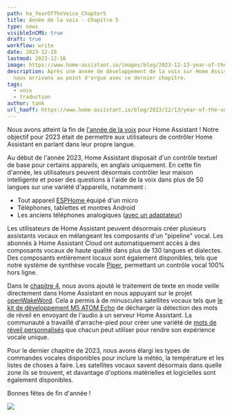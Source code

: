 ```yaml
---
path: ha_YearOfTheVoice_Chapter5
title: Année de la voix - Chapitre 5
type: news
visibleInCMS: true
draft: true
workflow: write
date: 2023-12-16
lastmod: 2023-12-16
image: https://www.home-assistant.io/images/blog/2023-12-13-year-of-the-voice-chapter-5/social.png
description: Après une année de développement de la voix sur Home Assistant,
  nous arrivons au point d'orgue avec ce dernier chapitre.
tags:
  - voix
  - traduction
author: tank
url_haoff: https://www.home-assistant.io/blog/2023/12/13/year-of-the-voice-chapter-5/
---
```

Nous avons atteint la fin de [l'année de la voix](https://www.home-assistant.io/blog/2022/12/20/year-of-voice/) pour Home Assistant ! Notre objectif pour 2023 était de permettre aux utilisateurs de contrôler Home Assistant en parlant dans leur propre langue.

Au début de l'année 2023, Home Assistant disposait d'un contrôle textuel de base pour certains appareils, en anglais uniquement. En cette fin d'année, les utilisateurs peuvent désormais contrôler leur maison intelligente et poser des questions à l'aide de la voix dans plus de 50 langues sur une variété d'appareils, notamment :

- Tout appareil [ESPHome ](https://esphome.io/)équipé d'un micro
- Téléphones, tablettes et montres Android
- Les anciens téléphones analogiques ([avec un adaptateur](https://www.home-assistant.io/voice_control/worlds-most-private-voice-assistant/))

Les utilisateurs de Home Assistant peuvent désormais créer plusieurs assistants vocaux en mélangeant les composants d'un "pipeline" vocal. Les abonnés à Home Assistant Cloud ont automatiquement accès à des composants vocaux de haute qualité dans plus de 130 langues et dialectes. Des composants entièrement locaux sont également disponibles, tels que notre système de synthèse vocale [Piper](https://github.com/rhasspy/piper/), permettant un contrôle vocal 100% hors ligne.

Dans le [chapitre 4](https://www.home-assistant.io/blog/2023/10/20/year-of-the-voice-chapter-4/), nous avons ajouté le traitement de texte en mode veille directement dans Home Assistant en nous appuyant sur le projet [openWakeWord](https://github.com/dscripka/openWakeWord). Cela a permis à de minuscules satellites vocaux tels que [le kit de développement M5 ATOM Echo](https://www.home-assistant.io/voice_control/thirteen-usd-voice-remote/) de décharger la détection des mots de réveil en envoyant de l'audio à un serveur Home Assistant. La communauté a travaillé d'arrache-pied pour créer une variété de [mots de réveil personnalisés](https://github.com/fwartner/home-assistant-wakewords-collection) que chacun peut utiliser pour rendre son expérience vocale unique.

Pour le dernier chapitre de 2023, nous avons élargi les types de commandes vocales disponibles pour inclure la météo, la température et les listes de choses à faire. Les satellites vocaux savent désormais dans quelle zone ils se trouvent, et davantage d'options matérielles et logicielles sont également disponibles.

Bonnes fêtes de fin d'année !

[![](https://markdown-videos-api.jorgenkh.no/youtube/erf7HqTwCGs)](https://youtu.be/erf7HqTwCGs)
